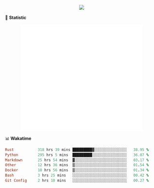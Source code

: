 <!-- https://github.com/DenverCoder1/readme-typing-svg -->
<p align="center">
<img src="https://readme-typing-svg.demolab.com?font=Orbitron&size=25&pause=1000&center=true&vCenter=true&random=false&width=600&lines=Welcome+to+my+GitHub+profile+page!" />


🌟 **Statistic**

<p align="center">
  <img width="400" align="top" src="https://github.com/fllesser/fllesser/blob/main/left.svg" />
  <img width="400" align="top" src="https://github.com/fllesser/fllesser/blob/main/right.svg" />
</p>


📊 **Wakatime**

<!--START_SECTION:waka-->

```ruby
Rust           318 hrs 39 mins █████████▓░░░░░░░░░░░░░░░   38.95 %
Python         295 hrs 5 mins  █████████░░░░░░░░░░░░░░░░   36.07 %
Markdown       25 hrs 54 mins  ▓░░░░░░░░░░░░░░░░░░░░░░░░   03.17 %
Other          12 hrs 36 mins  ▒░░░░░░░░░░░░░░░░░░░░░░░░   01.54 %
Docker         10 hrs 56 mins  ▒░░░░░░░░░░░░░░░░░░░░░░░░   01.34 %
Bash           3 hrs 25 mins   ░░░░░░░░░░░░░░░░░░░░░░░░░   00.42 %
Git Config     2 hrs 10 mins   ░░░░░░░░░░░░░░░░░░░░░░░░░   00.27 %
```

<!--END_SECTION:waka-->

